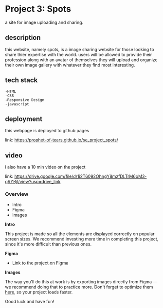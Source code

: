 # Project 3: Spots
a site for image uploading and sharing. 
## description
this website, namely spots, is a image sharing website for those looking to share thier expertise with the world. users will be allowed to provide their profession along with an avatar of themselves they will upload and organize their own image gallery with whatever they find most interesting.

## tech stack
    -HTML
    -CSS
    -Responsive Design
    -javascript

## deployment
this webpage is deployed to github pages

link: https://prophet-of-tears.github.io/se_project_spots/
## video
i also have a 10 min video on the project

link: https://drive.google.com/file/d/1i2T6092OhngY8mzfDLTrM6oM3-qRYBjI/view?usp=drive_link
### Overview  

* Intro  
* Figma  
* Images  
  
**Intro**
  
This project is made so all the elements are displayed correctly on popular screen sizes. We recommend investing more time in completing this project, since it's more difficult than previous ones.  
  
**Figma**  
  
* [Link to the project on Figma](https://www.figma.com/file/BBNm2bC3lj8QQMHlnqRsga/Sprint-3-Project-%E2%80%94-Spots?type=design&node-id=2%3A60&mode=design&t=afgNFybdorZO6cQo-1)
  
**Images**  
  
The way you'll do this at work is by exporting images directly from Figma — we recommend doing that to practice more. Don't forget to optimize them [here](https://tinypng.com/), so your project loads faster. 
  
Good luck and have fun!
